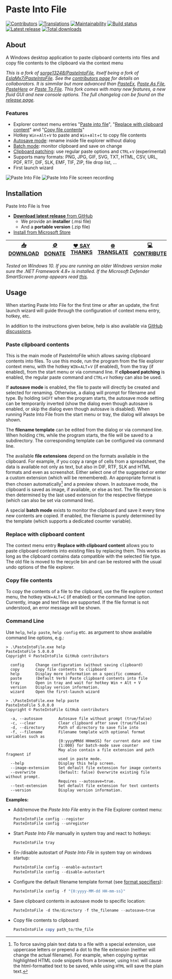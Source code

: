 # Paste Into File

[![Contributors](https://img.shields.io/github/contributors/eltos/PasteIntoFile)](https://github.com/eltos/PasteIntoFile/graphs/contributors)
[![Translations](https://badges.crowdin.net/PasteIntoFile/localized.svg)](https://crowdin.com/project/PasteIntoFile)
[![Maintainability](https://api.codeclimate.com/v1/badges/193a540baab0fcf6c916/maintainability)](https://codeclimate.com/github/eltos/PasteIntoFile/maintainability)
[![Build status](https://img.shields.io/github/actions/workflow/status/eltos/PasteIntoFile/dotnet-testbuild.yml?branch=main)](https://github.com/eltos/PasteIntoFile/actions)
[![Latest release](https://img.shields.io/github/v/release/eltos/PasteIntoFile)](https://github.com/eltos/PasteIntoFile/releases/latest)
[![Total downloads](https://img.shields.io/github/downloads/eltos/PasteIntoFile/total)](https://github.com/eltos/PasteIntoFile/releases)

## About

A Windows desktop application to paste clipboard contents into files and copy file contents to the clipboard via the context menu



_This is a fork of [sorge13248/PasteIntoFile](https://github.com/sorge13248/PasteIntoFile), itself being a fork of [EslaMx7/PasteIntoFile](https://github.com/EslaMx7/PasteIntoFile)._
_See the [contributors page](https://github.com/eltos/PasteIntoFile/graphs/contributors) for details on collaborators._
_It is simmilar but more advanced than [PasteEx](https://github.com/huiyadanli/PasteEx), [Paste As File](https://pasteasfile.org), [PasteHere](https://github.com/tomzorz/PasteHere) or [Paste To File](https://apps.microsoft.com/store/detail/paste-to-file/9PM34S06CFVJ)._
_This fork comes with many new features, a new fluid GUI and new console options._
_The full changelog can be found on the [release page](https://github.com/eltos/PasteIntoFile/releases)._



### Features

+ Explorer context menu entries "[Paste into file](#paste-clipboard-contents)", "[Replace with clipboard content](#replace-with-clipboard-content)" and "[Copy file contents](#copy-file-contents)"
+ Hotkey `Win`+`Alt`+`V` to paste and `Win`+`Alt`+`C` to copy file contents
+ [Autosave mode](https://github.com/eltos/PasteIntoFile/discussions/2): rename inside file explorer without dialog
+ [Batch mode](https://github.com/eltos/PasteIntoFile/discussions/4): monitor clipboard and save on change
+ [Clipboard patching](https://github.com/eltos/PasteIntoFile/discussions/11): use regular paste options and `CTRL`+`V` (experimental)
+ Supports many formats: PNG, JPG, GIF, SVG, TXT, HTML, CSV, URL, PDF, RTF, DIF, SLK, EMF, TIF, ZIP, file drop list, ...
+ First launch wizard

![Paste Into File](.github/screenshot.png)
![Paste Into File screen recording](.github/screenrecord.gif)


## Installation

Paste Into File is free

+ [**Download latest release** from GitHub](https://github.com/eltos/PasteIntoFile/releases)
  + We provide an **installer** (.msi file)
  + And a **portable version** (.zip file)
+ [Install from Microsoft Store](https://apps.microsoft.com/store/detail/XP88X1XTPKZJDJ)

| [📥 DOWNLOAD](https://github.com/eltos/PasteIntoFile/releases) | [🪙 DONATE](https://github.com/sponsors/eltos) | [❤️ SAY THANKS](https://saythanks.io/to/eltos) | [🌐 TRANSLATE](https://github.com/eltos/PasteIntoFile/issues/18) | [💻 CONTRIBUTE](https://github.com/eltos/PasteIntoFile/contribute)
|---|---|---|---|---|

_Tested on Windows 10._
_If you are running an older Windows version make sure the .NET Framework 4.8+ is installed._
_If the Microsoft Defender SmartScreen promp appears read [this](https://github.com/eltos/PasteIntoFile/discussions/10)._


## Usage

When starting Paste Into File for the first time or after an update, the first launch wizard will guide through the configuration of context menu entry, hotkey, etc.

In addition to the instructions given below, help is also available via [GitHub discussions](https://github.com/eltos/PasteIntoFile/discussions/categories/q-a).


### Paste clipboard contents

This is the main mode of PasteIntoFile which allows saving clipboard contents into files.
To use this mode, run the program from the file explorer context menu, with the hotkey `WIN`+`ALT`+`V` (if enabled), from the tray (if enabled), from the start menu or via command line.
If **clipboard patching** is enabled, the regular paste command and `CTRL`+`V` hotkey can also be used.

If **autosave mode** is enabled, the file to paste will directly be created and selected for renaming.
Otherwise, a dialog will prompt for filename and type.
By holding `SHIFT` when the program starts, the autosave mode setting can be temporarily inverted (show the dialog even though autosave is enabled, or skip the dialog even though autosave is disabled).
When running Paste Into File from the start menu or tray, the dialog will always be shown.

The **filename template** can be edited from the dialog or via command line.
When holding `CTRL` while the program starts, the file will be saved to a subdirectory.
The corresponding template can be configured via command line.

The available **file extensions** depend on the formats available in the clipboard.
For example, if you copy a range of cells from a spreadsheet, the data is available not only as text, but also in DIF, RTF, SLK and HTML formats and even as screenshot.
Either select one of the suggested or enter a custom extension (which will be remembered).
An appropriate format is then chosen automatically[^save_plain_text] and a preview shown.
In autosave mode, the clipboard is saved as image, if available, or else as text.
The file extension is then determined by the last used extension for the respective filetype (which can also be set via command line).

A special **batch mode** exists to monitor the clipboard and save it every time new contents are copied.
If enabled, the filename is purely determined by the template (which supports a dedicated counter variable).

[^save_plain_text]: To force saving plain text data to a file with a special extension,
use uppercase letters or prepend a dot to the file extension (neither will change the actual filename).
For example, when copying syntax highlighted HTML code snippets from a browser,
using `html` will cause the html-formatted text to be saved,
while using `HTML` will save the plain text.


### Replace with clipboard content
The context menu entry **Replace with clipboard content** allows you to paste clipboard contents into existing files by replacing them.
This works as long as the clipboard contains data compatible with the selected file type.
The old file is moved to the recycle bin and can be restored with the usual undo options of the file explorer.


### Copy file contents

To copy the contents of a file to the clipboard, use the file explorer context menu, the hotkey `WIN`+`ALT`+`C` (if enabled) or the command line option.
Currently, image and text files are supported. If the file format is not understood, an error message will be shown.



### Command Line

Use `help`, `help paste`, `help config` etc. as argument to show available command line options, e.g.:
```
> .\PasteIntoFile.exe help
PasteIntoFile 5.0.0.0
Copyright © PasteIntoFile GitHub contributors

  config     Change configuration (without saving clipboard)
  copy       Copy file contents to clipboard
  help       Display more information on a specific command.
  paste      (Default Verb) Paste clipboard contents into file
  tray       Open in tray and wait for hotkey Win + Alt + V
  version    Display version information.
  wizard     Open the first-launch wizard
```
```
> .\PasteIntoFile.exe help paste
PasteIntoFile 5.0.0.0
Copyright © PasteIntoFile GitHub contributors

  -a, --autosave       Autosave file without prompt (true/false)
  -c, --clear          Clear clipboard after save (true/false)
  -d, --directory      Path of directory to save file into
  -f, --filename       Filename template with optional format variables such as
                       {0:yyyyMMdd HHmmSS} for current date and time
                       {1:000} for batch-mode save counter
                       May also contain a file extension and path fragment if
                       used in paste mode.
  --help               Display this help screen.
  --image-extension    Set default file extension for image contents
  --overwrite          (Default: false) Overwrite existing file without prompt.
                       Requires --autosave=true.
  --text-extension     Set default file extension for text contents
  --version            Display version information.
```

**Examples:**
- Add/remove the *Paste Into File* entry in the File Explorer context menu:
   ```powershell
   PasteIntoFile config --register
   PasteIntoFile config --unregister
   ```
- Start *Paste Into File* manually in system tray and react to hotkeys:
   ```powershell
   PasteIntoFile tray
   ```
- En-/disable autostart of *Paste Into File* in system tray on windows startup:
   ```powershell
   PasteIntoFile config --enable-autostart
   PasteIntoFile config --disable-autostart
   ```
- Configure the default filename template format (see [format specifiers](https://docs.microsoft.com/en-us/dotnet/standard/base-types/custom-date-and-time-format-strings)):
   ```powershell
   PasteIntoFile config -f "{0:yyyy-MM-dd HH-mm-ss}"
   ```
- Save clipboard contents in autosave mode to specific location:
  ```powershell
  PasteIntoFile -d the/directory -f the_filename --autosave=true
  ```
- Copy file contents to clipboard:
  ```powershell
  PasteIntoFile copy path_to/the_file
  ```

